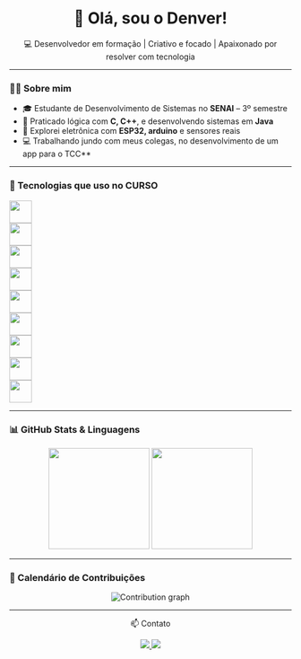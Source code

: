 <h1 align="center">👋 Olá, sou o Denver!</h1>
<p align="center">💻 Desenvolvedor em formação | Criativo e focado | Apaixonado por resolver com tecnologia</p>

---

### 👨‍🎓 Sobre mim

- 🎓 Estudante de Desenvolvimento de Sistemas no **SENAI** – 3º semestre  
- 🔧 Praticado lógica com **C, C++**, e desenvolvendo sistemas em **Java**
- 🧠 Explorei eletrônica com **ESP32, arduino** e sensores reais
- 💻 Trabalhando jundo com meus colegas, no desenvolvimento de um app para o TCC**

---

### 🚀 Tecnologias que uso no **CURSO**

<p>
  <img src="https://cdn.jsdelivr.net/gh/devicons/devicon/icons/java/java-original.svg" width="40"/>
  <br>
  <img src="https://cdn.jsdelivr.net/gh/devicons/devicon/icons/androidstudio/androidstudio-original.svg" width="40"/>
  <br>
  <img src="https://cdn.jsdelivr.net/gh/devicons/devicon/icons/c/c-original.svg" width="40"/>
  <br>
  <img src="https://cdn.jsdelivr.net/gh/devicons/devicon/icons/cplusplus/cplusplus-original.svg" width="40"/>
  <br>
  <img src="https://cdn.jsdelivr.net/gh/devicons/devicon/icons/mysql/mysql-original.svg" width="40"/>
  <br>
  <img src="https://cdn.jsdelivr.net/gh/devicons/devicon/icons/arduino/arduino-original.svg" width="40"/>
  <br>
  <img src="https://cdn.jsdelivr.net/gh/devicons/devicon/icons/git/git-original.svg" width="40"/>
  <br>
  <img src="https://cdn.jsdelivr.net/gh/devicons/devicon/icons/github/github-original.svg" width="40"/>
  <br>
  <img src="https://cdn.jsdelivr.net/gh/devicons/devicon/icons/vscode/vscode-original.svg" width="40"/>
</p>

---

### 📊 GitHub Stats & Linguagens

<p align="center">
  <img height="180em" src="https://github-readme-stats.vercel.app/api?username=Denvx&show_icons=true&theme=dark&hide_title=true&hide_border=true&icon_color=0000ff&text_color=ffffff&bg_color=000000&cache_seconds=1800&dummy=1"/>
  <img height="180em" src="https://github-readme-stats.vercel.app/api/top-langs/?username=Denvx&layout=compact&theme=dark&hide_border=true&icon_color=0000ff&text_color=ffffff&bg_color=000000&langs_count=10&cache_seconds=1800"/>
</p>

---

### 📅 Calendário de Contribuições

<p align="center">
  <img src="https://github-readme-activity-graph.vercel.app/graph?username=Denvx&theme=github-compact&area=true&hide_border=true&line=0000ff&point=0000ff&color=ffffff" alt="Contribution graph"/>
</p>

---


<p align="center"> 📫 Contato </p>


<p align="center">
  <a href="mailto:denver.o.dev@gmail.com">
    <img src="https://img.shields.io/badge/Email-D14836?style=for-the-badge&logo=gmail&logoColor=white"/>
  </a>
  <a href="https://github.com/Denvx">
    <img src="https://img.shields.io/badge/GitHub-100000?style=for-the-badge&logo=github&logoColor=white"/>
  </a>
</p>
